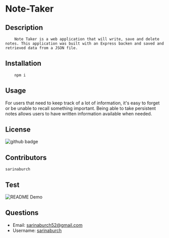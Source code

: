 # Note-Taker

## Description 
        Note Taker is a web application that will write, save and delete notes. This application was built with an Express backen and saved and retrieved data from a JSON file.

## Installation
        npm i
    
## Usage
For users that need to keep track of a lot of information, it's easy to forget or be unable to recall something important. Being able to take persistent notes allows users to have written information available when needed.

## License
![github badge](https://img.shields.io/badge/None.license-green)
     
## Contributors
    sarinaburch
      
## Test
![README Demo](public/assets/images/Demo.gif)

## Questions

* Email: [sarinaburch52@gmail.com](sarinaburch52@gmail.com)
* Username: [sarinaburch](https://github.com/sarinaburch)
